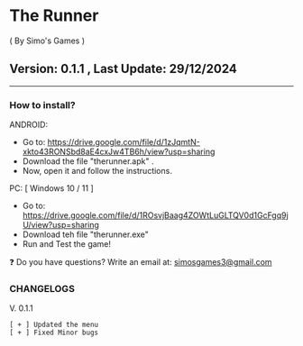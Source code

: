 # The Runner
( By Simo's Games )

## Version: 0.1.1 , Last Update: 29/12/2024

------------------------

### How to install?

ANDROID:
- Go to: https://drive.google.com/file/d/1zJqmtN-xkto43RONSbd8aE4cxJw4TB6h/view?usp=sharing
- Download the file "therunner.apk" .
- Now, open it and follow the instructions.

PC: [ Windows 10 / 11 ]
- Go to: https://drive.google.com/file/d/1ROsvjBaag4ZOWtLuGLTQV0d1GcFgq9jU/view?usp=sharing
- Download teh file "therunner.exe"
- Run and Test the game!

❓ Do you have questions? Write an email at: simosgames3@gmail.com

### CHANGELOGS
V. 0.1.1
```
[ + ] Updated the menu
[ + ] Fixed Minor bugs
```


